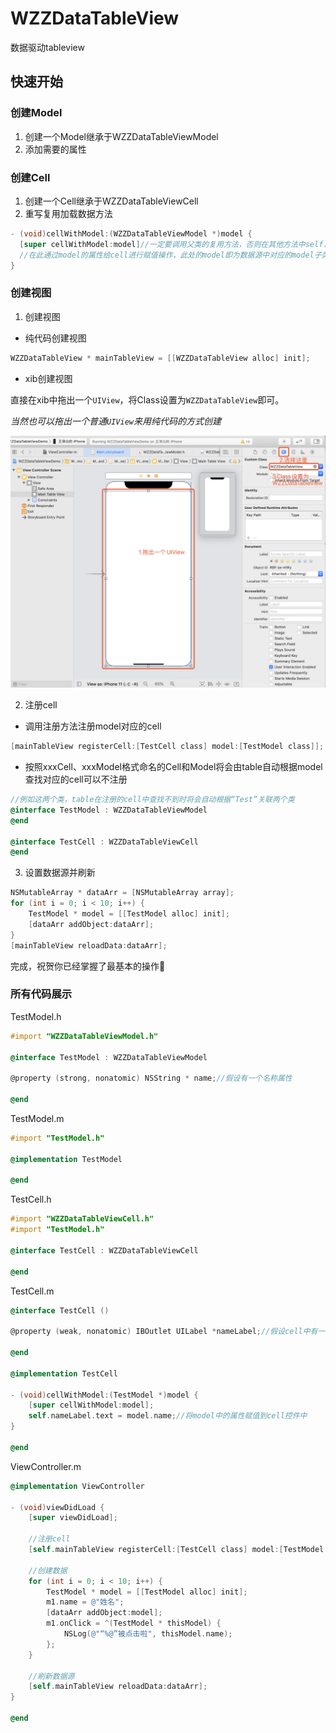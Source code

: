 # WZZDataTableView
数据驱动tableview



## 快速开始

### 创建Model

1. 创建一个Model继承于WZZDataTableViewModel
2. 添加需要的属性

### 创建Cell

1. 创建一个Cell继承于WZZDataTableViewCell
2. 重写复用加载数据方法

```objective-c
- (void)cellWithModel:(WZZDataTableViewModel *)model {
  [super cellWithModel:model]//一定要调用父类的复用方法，否则在其他方法中self.model将获取不到
  //在此通过model的属性给cell进行赋值操作，此处的model即为数据源中对应的model子类实例
}
```

### 创建视图

1. 创建视图

- 纯代码创建视图

```objective-c
WZZDataTableView * mainTableView = [[WZZDataTableView alloc] init];
```

- xib创建视图

直接在xib中拖出一个`UIView`，将Class设置为`WZZDataTableView`即可。

*当然也可以拖出一个普通`UIView`来用纯代码的方式创建*

![img](https://raw.githubusercontent.com/13731160065/WZZDataTableView/main/Image/img0.png)

2. 注册cell

* 调用注册方法注册model对应的cell

```objective-c
[mainTableView registerCell:[TestCell class] model:[TestModel class]];
```

* 按照xxxCell、xxxModel格式命名的Cell和Model将会由table自动根据model查找对应的cell可以不注册

```objective-c
//例如这两个类，table在注册的cell中查找不到时将会自动根据“Test”关联两个类
@interface TestModel : WZZDataTableViewModel
@end

@interface TestCell : WZZDataTableViewCell
@end
```

3. 设置数据源并刷新

```objective-c
NSMutableArray * dataArr = [NSMutableArray array];
for (int i = 0; i < 10; i++) {
    TestModel * model = [[TestModel alloc] init];
    [dataArr addObject:dataArr];
}
[mainTableView reloadData:dataArr];
```

完成，祝贺你已经掌握了最基本的操作🎉

### 所有代码展示

TestModel.h

```objective-c
#import "WZZDataTableViewModel.h"

@interface TestModel : WZZDataTableViewModel
  
@property (strong, nonatomic) NSString * name;//假设有一个名称属性

@end
```

TestModel.m

```objective-c
#import "TestModel.h"

@implementation TestModel
  
@end
```

TestCell.h

```objective-c
#import "WZZDataTableViewCell.h"
#import "TestModel.h"

@interface TestCell : WZZDataTableViewCell
  
@end
```

TestCell.m

```objective-c
@interface TestCell ()

@property (weak, nonatomic) IBOutlet UILabel *nameLabel;//假设cell中有一个名称label

@end

@implementation TestCell

- (void)cellWithModel:(TestModel *)model {
    [super cellWithModel:model];
    self.nameLabel.text = model.name;//将model中的属性赋值到cell控件中
}

@end
```

ViewController.m

```objective-c
@implementation ViewController

- (void)viewDidLoad {
    [super viewDidLoad];
    
  	//注册cell
    [self.mainTableView registerCell:[TestCell class] model:[TestModel class]];//此处如果遵循xxxCell、xxxModel格式创建类可以不需要注册
    
  	//创建数据
  	for (int i = 0; i < 10; i++) {
        TestModel * model = [[TestModel alloc] init];
        m1.name = @"姓名";
        [dataArr addObject:model];
        m1.onClick = ^(TestModel * thisModel) {
            NSLog(@"“%@”被点击啦", thisModel.name);
        };
    }
  
  	//刷新数据源
    [self.mainTableView reloadData:dataArr];
}

@end
```

